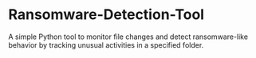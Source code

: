 # Ransomware-Detection-Tool
A simple Python tool to monitor file changes and detect ransomware-like behavior by tracking unusual activities in a specified folder.
